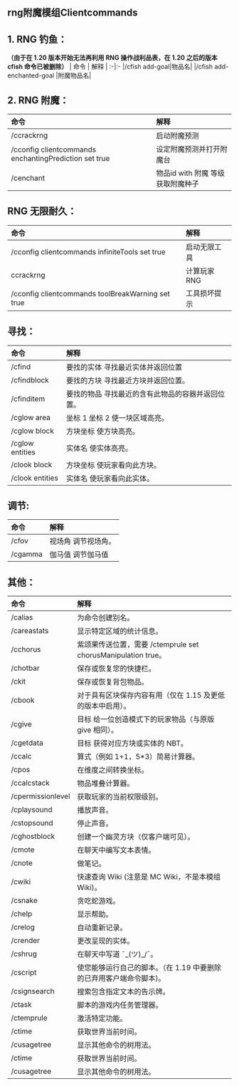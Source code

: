 ## rng附魔模组Clientcommands


## 1. RNG 钓鱼：
**（由于在 1.20 版本开始无法再利用 RNG 操作战利品表，在 1.20 之后的版本 cfish 命令已被删除）**
| 命令  | 解释
| :-|:-
|/cfish add-goal|物品名|
|/cfish add-enchanted-goal |附魔物品名|

## 2. RNG 附魔：

| 命令  | 解释
| :-|:-|
|/ccrackrng|启动附魔预测|
|/cconfig clientcommands enchantingPrediction set true| 设定附魔预测并打开附魔台
|/cenchant|物品id with 附魔 等级 获取附魔种子|

##  RNG 无限耐久：
| 命令  | 解释
| :-|:-|
|/cconfig clientcommands infiniteTools set true|启动无限工具|
|ccrackrng|计算玩家RNG|
|/cconfig clientcommands toolBreakWarning set true|工具损坏提示|

## 寻找：
| 命令  | 解释
| :-|:-|
|/cfind |要找的实体 寻找最近实体并返回位置|
|/cfindblock |要找的方块 寻找最近方块并返回位置。
|/cfinditem |要找的物品 寻找最近的含有此物品的容器并返回位置。
|/cglow area |坐标 1 坐标 2 使一块区域高亮。
|/cglow block |方块坐标 使方块高亮。
|/cglow entities| 实体名 使实体高亮。
|/clook block|方块坐标 使玩家看向此方块。
|/clook entities| 实体名 使玩家看向此实体。

## 调节:
| 命令  | 解释
| :-|:-|
|/cfov| 视场角 调节视场角。
|/cgamma |伽马值 调节伽马值

##  其他：
| 命令  | 解释
| :-|:-|
|/calias|为命令创建别名。
|/careastats|显示特定区域的统计信息。
|/cchorus|紫颂果传送位置，需要 /ctemprule set chorusManipulation true。
|/chotbar|保存或恢复您的快捷栏。
|/ckit|保存或恢复背包物品。
|/cbook|对于具有区块保存内容有用（仅在 1.15 及更低的版本中启用）。
|/cgive |目标 给一位创造模式下的玩家物品（与原版 give 相同）。
|/cgetdata |目标 获得对应方块或实体的 NBT。
|/ccalc |算式（例如 1+1，5*3）简易计算器。
|/cpos|在维度之间转换坐标。
|/ccalcstack|物品堆叠计算器。
|/cpermissionlevel|获取玩家的当前权限级别。
|/cplaysound |播放声音。
|/cstopsound |停止声音。
|/cghostblock |创建一个幽灵方块（仅客户端可见）。
|/cmote|在聊天中编写文本表情。
|/cnote |做笔记。
|/cwiki |快速查询 Wiki (注意是 MC Wiki，不是本模组 Wiki)。
|/csnake |贪吃蛇游戏。
|/chelp |显示帮助。
|/crelog|自动重新记录。
|/crender|更改呈现的实体。
|/cshrug|在聊天中写道 ¯\_(ツ)_/¯。
|/cscript|使您能够运行自己的脚本。（在 1.19 中要删除的已弃用客户端命令脚本)。
|/csignsearch|搜索包含指定文本的告示牌。
|/ctask|脚本的游戏内任务管理器。
|/ctemprule|激活特定功能。
|/ctime|获取世界当前时间。
|/cusagetree|显示其他命令的树用法。
|/ctime|获取世界当前时间。
|/cusagetree|显示其他命令的树用法。


